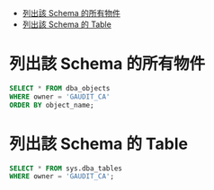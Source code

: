 - [列出該 Schema 的所有物件](#列出該-schema-的所有物件)
- [列出該 Schema 的 Table](#列出該-schema-的-table)

# 列出該 Schema 的所有物件
```sql
SELECT * FROM dba_objects
WHERE owner = 'GAUDIT_CA'
ORDER BY object_name;
```

# 列出該 Schema 的 Table
```sql
SELECT * FROM sys.dba_tables
WHERE owner = 'GAUDIT_CA';
```